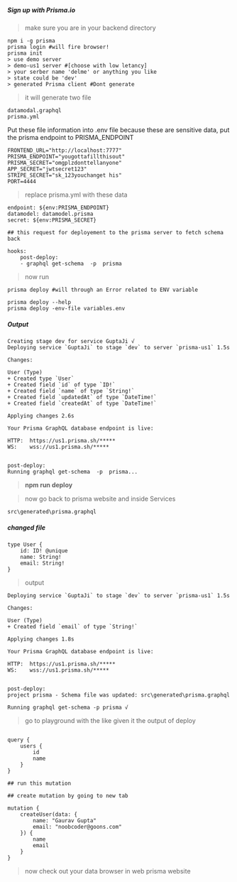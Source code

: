 ##### Sign up with Prisma.io

> make sure you are in your backend directory

```
npm i -g prisma
prisma login #will fire browser!
prisma init
> use demo server
> demo-us1 server #[choose with low letancy]
> your serber name 'delme' or anything you like
> state could be 'dev'
> generated Prisma client #Dont generate
```

> it will generate two file 

```
datamodal.graphql
prisma.yml
```

Put these file information into .env file because these are sensitive data, put the prisma endpoint to PRISMA_ENDPOINT

```
FRONTEND_URL="http://localhost:7777"
PRISMA_ENDPOINT="yougottafillthisout"
PRISMA_SECRET="omgplzdonttellanyone"
APP_SECRET="jwtsecret123"
STRIPE_SECRET="sk_123youchanget his"
PORT=4444

```
> replace prisma.yml with these data

```
endpoint: ${env:PRISMA_ENDPOINT}
datamodel: datamodel.prisma
secret: ${env:PRISMA_SECRET}
```

```
## this request for deployement to the prisma server to fetch schema back

hooks:
    post-deploy:
    - graphql get-schema  -p  prisma
```

> now run

```
prisma deploy #will through an Error related to ENV variable

prisma deploy --help
prisma deploy -env-file variables.env
```

##### Output 

```
Creating stage dev for service GuptaJi √
Deploying service `GuptaJi` to stage `dev` to server `prisma-us1` 1.5s

Changes:

User (Type)
+ Created type `User`
+ Created field `id` of type `ID!`
+ Created field `name` of type `String!`
+ Created field `updatedAt` of type `DateTime!`
+ Created field `createdAt` of type `DateTime!`

Applying changes 2.6s

Your Prisma GraphQL database endpoint is live:

HTTP:  https://us1.prisma.sh/*****
WS:    wss://us1.prisma.sh/*****


post-deploy:
Running graphql get-schema  -p  prisma...

```

> **npm run deploy**


> now go back to prisma website and inside Services

```
src\generated\prisma.graphql
```

##### changed file

```
type User {
    id: ID! @unique
    name: String!
    email: String!
}

```

> output

```
Deploying service `GuptaJi` to stage `dev` to server `prisma-us1` 1.5s

Changes:

User (Type)
+ Created field `email` of type `String!`

Applying changes 1.8s

Your Prisma GraphQL database endpoint is live:

HTTP:  https://us1.prisma.sh/*****
WS:    wss://us1.prisma.sh/*****


post-deploy:
project prisma - Schema file was updated: src\generated\prisma.graphql

Running graphql get-schema -p prisma √
```

> go to playground with the like given it the output of deploy

```

query {
    users {
        id
        name
    }
}

## run this mutation

```

```
## create mutation by going to new tab

mutation {
    createUser(data: {
        name: "Gaurav Gupta"
        email: "noobcoder@goons.com"
    }) {
        name
        email
    }
}

```

> now check out your data browser in web prisma website

























